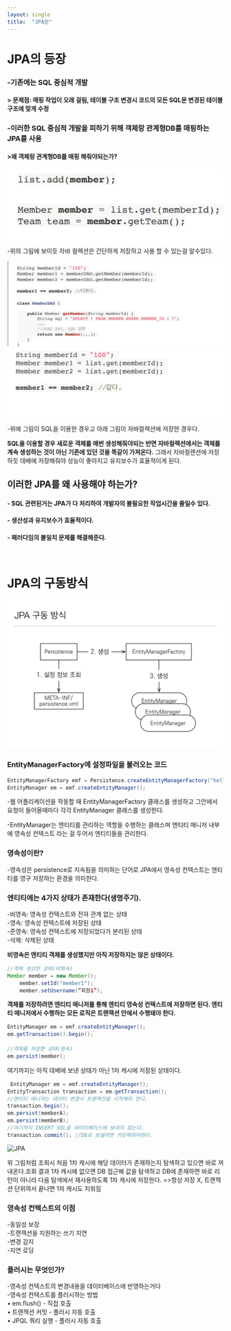 ```yaml
---
layout: single
title:  "JPA란"
---
```


# JPA의 등장  
### -기존에는 SQL 중심적 개발
#### > 문제점: 매핑 작업이 오래 걸림, 테이블 구조 변경시 코드의 모든 SQL문 변경된 테이블 구조에 맞게 수정    
### -이러한 SQL 중심적 개발을 피하기 위해 객체랑 관계형DB를 매핑하는 JPA를 사용
#### >왜 객체랑 관계형DB를 매핑 해줘야되는가?  
![jj1](/../../_images/1.png)
-위의 그림에 보이듯 자바 컬렉션은 간단하게 저장하고 사용 할 수 있는걸 알수있다.  

![jj2](/../../_images/2.png)
![jj3](/../../_images/3.png)
-위에 그림이 SQL을 이용한 경우고 아래 그림이 자바컬렉션에 저장한 경우다.    

__SQL을 이용할 경우 새로운 객체를 매번 생성해줘야되는 반면
자바컬렉션에서는 객체를 계속 생성하는 것이 아닌 기존에 있던 것을 똑같이 가져온다.__
그래서 자바컬렌션에 저장하듯 데베에 저장해줘야 성능이 좋아지고 유지보수가 효율적이게 된다.

## 이러한 JPA를 왜 사용해야 하는가?
#### - SQL 관련된거는 JPA가 다 처리하여 개발자의 불필요한 작업시간을 줄일수 있다.
#### - 생산성과 유지보수가 효율적이다.
#### - 패러다임의 불일치 문제를 해결해준다.  
<br>

# JPA의 구동방식  
![jj4](/../../_images/4.png)
### EntityManagerFactory에 설정파일을 불러오는 코드
```java
EntityManagerFactory emf = Persistence.createEntityManagerFactory("hello");
EntityManager em = emf.createEntityManager();
```

-웹 어플리케이션을 작동할 때 EntityManagerFactory 클래스를 생성하고 그안에서 요청이 들어올때마다 각각 EntityManager 클래스를 생성한다.

-EntityManager는 엔티티를 관리하는 역할을 수행하는 클래스며 엔티티 매니저 내부에 영속성 컨텍스트 라는 걸 두어서 엔티티들을 관리한다.   

### 영속성이란?
-영속성은 persistence로 지속됨을 의미하는 단어로
JPA에서 영속성 컨텍스트는 엔티티를 영구 저장하는 환경을 의미한다.


### 엔티티에는 4가지 상태가 존재한다(생명주기).
 -비영속: 영속성 컨텍스트와 전혀 관계 없는 상태  
 -영속: 영속성 컨텍스트에 저장된 상태  
 -준영속: 영속성 컨텍스트에 저장되었다가 분리된 상태  
 -삭제: 삭제된 상태

__비영속은 엔티티 객체를 생성했지만 아직 저장하지는 않은 상태이다.__
```java
//객체 생성한 상태(비영속)
Member member = new Member();
    member.setId("member1");
    member.setUsername(“회원1”);
```

__객체를 저장하려면 엔티티 매니저를 통해 엔티티 영속성 컨텍스트에 저장하면 된다. 엔티티 매니저에서 수행하는 모든 로직은 트랜잭션 안에서 수행돼야 한다.__
```java
EntityManager em = emf.createEntityManager();
em.getTransaction().begin();

//객체를 저장한 상태(영속)
em.persist(member); 
```
 여기까지는 아직 데베에 보낸 상태가 아닌 1차 캐시에 저장된 상태이다.

```java
 EntityManager em = emf.createEntityManager();
EntityTransaction transaction = em.getTransaction();
//엔티티 매니저는 데이터 변경시 트랜잭션을 시작해야 한다.
transaction.begin();
em.persist(memberA);
em.persist(memberB);
//여기까지 INSERT SQL을 데이터베이스에 보내지 않는다.
transaction.commit(); //DB로 보낼려면 커밋해줘야한다.
 ```

![JPA](../../_images/5.png)


위 그림처럼 조회시 처음 1차 캐시에 해당 데이터가 존재하는지 탐색하고 있으면 바로 꺼내온다.조회 결과 1차 캐시에 없으면 DB 접근해 값을 탐색하고 DB에 존재하면 바로 리턴이 아니라 다음 탐색에서 재사용하도록 1차 캐시에 저장한다. 
 =>항상 저장 X, 트랜잭션 단위여서 끝나면 1차 캐시도 지워짐

### __영속성 컨텍스트의 이점__
-동일성 보장  
-트랜잭션을 지원하는 쓰기 지연  
-변경 감지  
-지연 로딩

### __플러시는 무엇인가?__
 -영속성 컨텍스트의 변경내용을 데이터베이스에 반영하는거다   
-영속성 컨텍스트를 플러시하는 방법  
  • em.flush() - 직접 호출   
  • 트랜잭션 커밋 - 플러시 자동 호출   
  • JPQL 쿼리 실행 - 플러시 자동 호출
